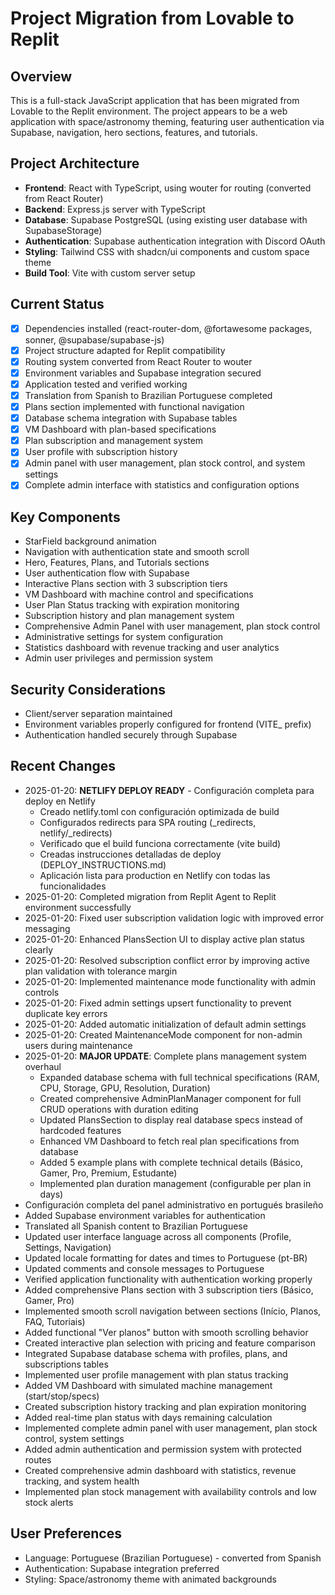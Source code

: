 # Project Migration from Lovable to Replit

## Overview
This is a full-stack JavaScript application that has been migrated from Lovable to the Replit environment. The project appears to be a web application with space/astronomy theming, featuring user authentication via Supabase, navigation, hero sections, features, and tutorials.

## Project Architecture
- **Frontend**: React with TypeScript, using wouter for routing (converted from React Router)
- **Backend**: Express.js server with TypeScript
- **Database**: Supabase PostgreSQL (using existing user database with SupabaseStorage)
- **Authentication**: Supabase authentication integration with Discord OAuth
- **Styling**: Tailwind CSS with shadcn/ui components and custom space theme
- **Build Tool**: Vite with custom server setup

## Current Status
- [x] Dependencies installed (react-router-dom, @fortawesome packages, sonner, @supabase/supabase-js)
- [x] Project structure adapted for Replit compatibility
- [x] Routing system converted from React Router to wouter
- [x] Environment variables and Supabase integration secured
- [x] Application tested and verified working
- [x] Translation from Spanish to Brazilian Portuguese completed
- [x] Plans section implemented with functional navigation
- [x] Database schema integration with Supabase tables
- [x] VM Dashboard with plan-based specifications
- [x] Plan subscription and management system
- [x] User profile with subscription history
- [x] Admin panel with user management, plan stock control, and system settings
- [x] Complete admin interface with statistics and configuration options

## Key Components
- StarField background animation
- Navigation with authentication state and smooth scroll
- Hero, Features, Plans, and Tutorials sections
- User authentication flow with Supabase
- Interactive Plans section with 3 subscription tiers
- VM Dashboard with machine control and specifications
- User Plan Status tracking with expiration monitoring
- Subscription history and plan management system
- Comprehensive Admin Panel with user management, plan stock control
- Administrative settings for system configuration
- Statistics dashboard with revenue tracking and user analytics
- Admin user privileges and permission system

## Security Considerations
- Client/server separation maintained
- Environment variables properly configured for frontend (VITE_ prefix)
- Authentication handled securely through Supabase

## Recent Changes
- 2025-01-20: **NETLIFY DEPLOY READY** - Configuración completa para deploy en Netlify
  - Creado netlify.toml con configuración optimizada de build
  - Configurados redirects para SPA routing (_redirects, netlify/_redirects)
  - Verificado que el build funciona correctamente (vite build)
  - Creadas instrucciones detalladas de deploy (DEPLOY_INSTRUCTIONS.md)
  - Aplicación lista para production en Netlify con todas las funcionalidades
- 2025-01-20: Completed migration from Replit Agent to Replit environment successfully
- 2025-01-20: Fixed user subscription validation logic with improved error messaging
- 2025-01-20: Enhanced PlansSection UI to display active plan status clearly
- 2025-01-20: Resolved subscription conflict error by improving active plan validation with tolerance margin
- 2025-01-20: Implemented maintenance mode functionality with admin controls
- 2025-01-20: Fixed admin settings upsert functionality to prevent duplicate key errors
- 2025-01-20: Added automatic initialization of default admin settings
- 2025-01-20: Created MaintenanceMode component for non-admin users during maintenance
- 2025-01-20: **MAJOR UPDATE**: Complete plans management system overhaul
  - Expanded database schema with full technical specifications (RAM, CPU, Storage, GPU, Resolution, Duration)
  - Created comprehensive AdminPlanManager component for full CRUD operations with duration editing
  - Updated PlansSection to display real database specs instead of hardcoded features
  - Enhanced VM Dashboard to fetch real plan specifications from database
  - Added 5 example plans with complete technical details (Básico, Gamer, Pro, Premium, Estudante)
  - Implemented plan duration management (configurable per plan in days)
- Configuración completa del panel administrativo en portugués brasileño
- Added Supabase environment variables for authentication
- Translated all Spanish content to Brazilian Portuguese
- Updated user interface language across all components (Profile, Settings, Navigation)
- Updated locale formatting for dates and times to Portuguese (pt-BR)
- Updated comments and console messages to Portuguese
- Verified application functionality with authentication working properly
- Added comprehensive Plans section with 3 subscription tiers (Básico, Gamer, Pro)
- Implemented smooth scroll navigation between sections (Início, Planos, FAQ, Tutoriais)
- Added functional "Ver planos" button with smooth scrolling behavior
- Created interactive plan selection with pricing and feature comparison
- Integrated Supabase database schema with profiles, plans, and subscriptions tables
- Implemented user profile management with plan status tracking
- Added VM Dashboard with simulated machine management (start/stop/specs)
- Created subscription history tracking and plan expiration monitoring
- Added real-time plan status with days remaining calculation
- Implemented complete admin panel with user management, plan stock control, system settings
- Added admin authentication and permission system with protected routes
- Created comprehensive admin dashboard with statistics, revenue tracking, and system health
- Implemented plan stock management with availability controls and low stock alerts

## User Preferences
- Language: Portuguese (Brazilian Portuguese) - converted from Spanish
- Authentication: Supabase integration preferred
- Styling: Space/astronomy theme with animated backgrounds